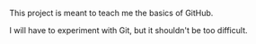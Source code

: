 This project is meant to teach me the basics of GitHub.

I will have to experiment with Git, but it shouldn't be too difficult.
